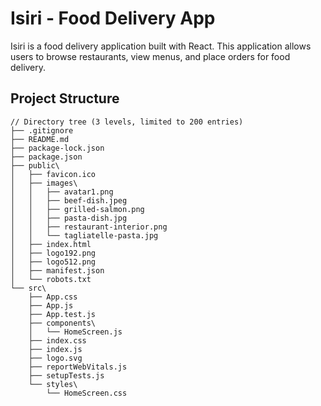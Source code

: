 # Isiri - Food Delivery App

Isiri is a food delivery application built with React. This application allows users to browse restaurants, view menus, and place orders for food delivery.
## Project Structure

```
// Directory tree (3 levels, limited to 200 entries)
├── .gitignore
├── README.md
├── package-lock.json
├── package.json
├── public\
│   ├── favicon.ico
│   ├── images\
│   │   ├── avatar1.png
│   │   ├── beef-dish.jpeg
│   │   ├── grilled-salmon.png
│   │   ├── pasta-dish.jpg
│   │   ├── restaurant-interior.png
│   │   └── tagliatelle-pasta.jpg
│   ├── index.html
│   ├── logo192.png
│   ├── logo512.png
│   ├── manifest.json
│   └── robots.txt
└── src\
    ├── App.css
    ├── App.js
    ├── App.test.js
    ├── components\
    │   └── HomeScreen.js
    ├── index.css
    ├── index.js
    ├── logo.svg
    ├── reportWebVitals.js
    ├── setupTests.js
    └── styles\
        └── HomeScreen.css
```
